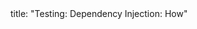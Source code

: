 <frontmatter>
title: "Testing: Dependency Injection: How"
</frontmatter>

<include src="index-body.md" boilerplate />
